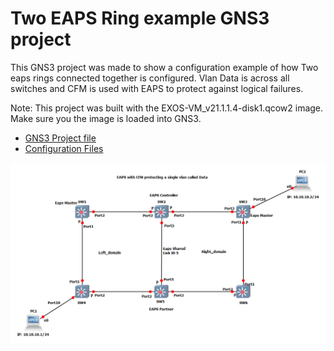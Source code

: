 # Two EAPS Ring example GNS3 project

This GNS3 project was made to show a configuration example of how Two eaps rings connected together is configured.  Vlan Data is across all switches and CFM is used with EAPS to protect against logical failures.

Note: This project was built with the EXOS-VM_v21.1.1.4-disk1.qcow2 image.  Make sure you the image is loaded into GNS3.

* [GNS3 Project file](https://github.com/extremenetworks/Virtual_EXOS/blob/master/gns3_projects/Two_EAPS_rings/EAPS_2ring_CFM.gns3project?raw=true)
* [Configuration Files](configurations)

<img src="screenshot.png">
